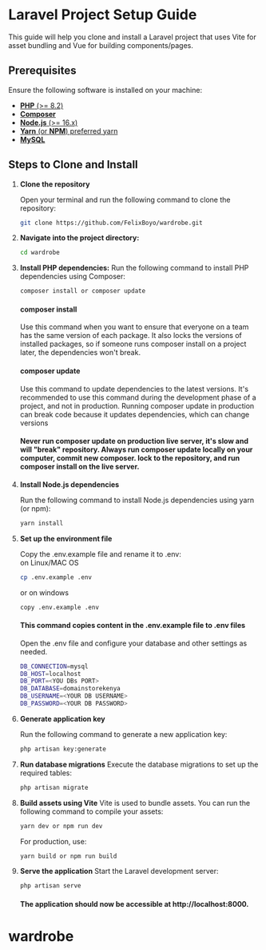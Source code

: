 # Laravel Project Setup Guide

This guide will help you clone and install a Laravel project that uses Vite for asset bundling and Vue for building components/pages.

## Prerequisites

Ensure the following software is installed on your machine:

-   <a href="https://www.php.net/downloads.php">**PHP** (>= 8.2)</a>
-   <a href="https://getcomposer.org/"> **Composer**</a>
-   <a href="https://nodejs.org/en"> **Node.js** (>= 16.x)</a>
-   <a href="https://classic.yarnpkg.com/lang/en/docs/install/#windows-stable">**Yarn** (or **NPM**) preferred yarn</a>
-   <a href="https://www.mysql.com/downloads/">**MySQL**</a>

## Steps to Clone and Install

1.  **Clone the repository**

    Open your terminal and run the following command to clone the repository:

    ```bash
    git clone https://github.com/FelixBoyo/wardrobe.git
    ```

2.  **Navigate into the project directory:**

    ```bash
    cd wardrobe
    ```

3.  **Install PHP dependencies:**
    Run the following command to install PHP dependencies using Composer:

    ```bash
    composer install or composer update
    ```

    #### composer install

    Use this command when you want to ensure that everyone on a team has the same version of each package. It also locks the versions of installed packages, so if someone runs composer install on a project later, the dependencies won't break.

    #### composer update

    Use this command to update dependencies to the latest versions. It's recommended to use this command during the development phase of a project, and not in production. Running composer update in production can break code because it updates dependencies, which can change versions

    #### Never run composer update on production live server, it's slow and will "break" repository. Always run composer update locally on your computer, commit new composer. lock to the repository, and run composer install on the live server.

4.  **Install Node.js dependencies**

    Run the following command to install Node.js dependencies using yarn (or npm):

    ```bash
    yarn install
    ```

5.  **Set up the environment file**

    Copy the .env.example file and rename it to .env:<br>
    on Linux/MAC OS

    ```bash
    cp .env.example .env

    ```

    or on windows

    ```bash
    copy .env.example .env
    ```

    #### This command copies content in the .env.example file to .env files

    Open the .env file and configure your database and other settings as needed.

    ```bash
    DB_CONNECTION=mysql
    DB_HOST=localhost
    DB_PORT=<YOU DBs PORT>
    DB_DATABASE=domainstorekenya
    DB_USERNAME=<YOUR DB USERNAME>
    DB_PASSWORD=<YOUR DB PASSWORD>
    ```

6.  **Generate application key**

    Run the following command to generate a new application key:

    ```bash
    php artisan key:generate
    ```

7.  **Run database migrations**
    Execute the database migrations to set up the required tables:

    ```bash
    php artisan migrate

    ```

8.  **Build assets using Vite**
    Vite is used to bundle assets. You can run the following command to compile your assets:

    ```bash
    yarn dev or npm run dev
    ```

    For production, use:

    ```bash
    yarn build or npm run build
    ```

9.  **Serve the application**
    Start the Laravel development server:

    ```bash
    php artisan serve
    ```

    #### The application should now be accessible at http://localhost:8000.


# wardrobe
